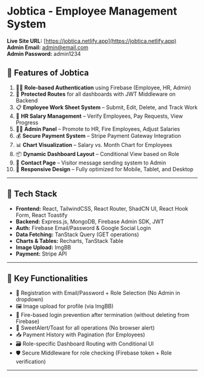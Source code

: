 # Jobtica - Employee Management System

**Live Site URL:** [https://jobtica.netlify.app](https://jobtica.netlify.app)  
**Admin Email:** admin@email.com  
**Admin Password:** admin1234


## 🌟 Features of Jobtica

1. 🧑‍💼 **Role-based Authentication** using Firebase (Employee, HR, Admin)
2. 🔐 **Protected Routes** for all dashboards with JWT Middleware on Backend
3. 📋 **Employee Work Sheet System** – Submit, Edit, Delete, and Track Work
4. 💸 **HR Salary Management** – Verify Employees, Pay Requests, View Progress
5. 🧑‍💻 **Admin Panel** – Promote to HR, Fire Employees, Adjust Salaries
6. 💰 **Secure Payment System** – Stripe Payment Gateway Integration
7. 📊 **Chart Visualization** – Salary vs. Month Chart for Employees
8. 📦 **Dynamic Dashboard Layout** – Conditional View based on Role
9. 📨 **Contact Page** – Visitor message sending system to Admin
10. 🧠 **Responsive Design** – Fully optimized for Mobile, Tablet, and Desktop

---

## 🚀 Tech Stack

- **Frontend:** React, TailwindCSS, React Router, ShadCN UI, React Hook Form, React Toastify
- **Backend:** Express.js, MongoDB, Firebase Admin SDK, JWT
- **Auth:** Firebase Email/Password & Google Social Login
- **Data Fetching:** TanStack Query (GET operations)
- **Charts & Tables:** Recharts, TanStack Table
- **Image Upload:** ImgBB
- **Payment:** Stripe API

---

## 🧾 Key Functionalities

- 🧾 Registration with Email/Password + Role Selection (No Admin in dropdown)
- 🖼️ Image upload for profile (via ImgBB)
- 📂 Fire-based login prevention after termination (without deleting from Firebase)
- 🧾 SweetAlert/Toast for all operations (No browser alert)
- 📥 Payment History with Pagination (for Employees)
- 🗃️ Role-specific Dashboard Routing with Conditional UI
- 🛡️ Secure Middleware for role checking (Firebase token + Role verification)

---
